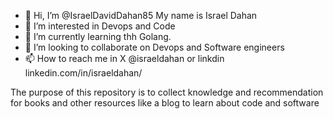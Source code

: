 - 👋 Hi, I’m @IsraelDavidDahan85 My name is Israel Dahan
- 👀 I’m interested in Devops and Code
- 🌱 I’m currently learning thh Golang.
- 💞️ I’m looking to collaborate on Devops and Software engineers
- 📫 How to reach me in X @israeldahan or linkdin linkedin.com/in/israeldahan/

The purpose of this repository is to collect knowledge and recommendation for books and other resources like a blog to learn about code and software 
